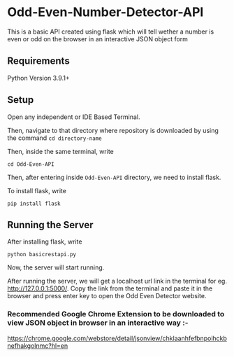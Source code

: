 # Odd-Even-Number-Detector-API
This is a basic API created using flask which will tell wether a number is even or odd on the browser in an 
interactive JSON object form


## Requirements
Python Version 3.9.1+

## Setup

Open any independent or IDE Based Terminal.

Then, navigate to that directory where repository is downloaded by using the command `cd directory-name` 


Then, inside the same terminal, write
```
cd Odd-Even-API
```


Then, after entering inside `Odd-Even-API` directory, we need to install flask.


To install flask, write 
```
pip install flask
```


## Running the Server

After installing flask, write

```
python basicrestapi.py
```
Now, the server will start running.

After running the server, we will get a localhost url link in the terminal for eg. http://127.0.0.1:5000/. Copy the link from the terminal and paste it in the browser and press enter key to open the Odd Even Detector website.

### Recommended Google Chrome Extension to be downloaded to view JSON object in browser in an interactive way :-
https://chrome.google.com/webstore/detail/jsonview/chklaanhfefbnpoihckbnefhakgolnmc?hl=en

